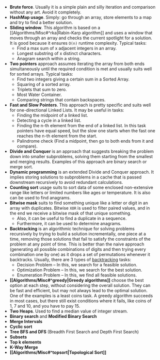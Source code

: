 - **Brute force**. Usually it is a simple plain and silly iteration and comparison without any art. Avoid it completely.
- **HashMap usage**. Simply: go through an array, store elements to a map and try to find a better solution.
- **Sliding window**. This algorithm is based on a [[Algorithms/Misc#^rka|Rabin-Karp algorithm]] and uses a window that moves through an array and checks the current spotlight for a solution. It is good because it ensures `O(n)` runtime complexity. Typical tasks:
	- Find a max sum of x adjacent integers in an array.
	- Longest substring of x distinct characters.
	- Anagram search within a string.
- **Two pointers** approach assumes iterating the array from both ends simultaneously until the required condition is met and usually suits well for sorted arrays. Typical tasks:
	- Find two integers giving a certain sum in a Sorted Array.
	- Squaring of a sorted array.
	- Triplets that sum to zero.
	- Most Water Container.
	- Comparing strings that contain backspaces.
- **Fast and Slow Pointers**. This approach is pretty specific and suits well for one-directional Linked Lists. It may be useful in tasks:
	- Finding the midpoint of a linked list.
	- Detecting a cycle in a linked list.
	- Finding the n-th element from the end of a linked list. In this task pointers have equal speed, but the slow one starts when the fast one reaches the n-th element from the start.
	- Palindrome check (Find a midpoint, then go to both ends from it and compare).
- **Divide and Conquer** is an approach that suggests breaking the problem down into smaller subproblems, solving them starting from the smallest and merging results. Examples of this approach are binary search or merge sort.
- **Dynamic programming** is an extended Divide and Conquer approach. It implies storing solutions to subproblems in a cache that is passed downstream recursively to avoid redundant calculations.
- **Counting sort** usage suits to sort data of some enclosed non-extensive range like letters or limited numbers like ages or temperature. It is also can be used to find anagrams.
- **Bitwise mask** suits to find something unique like a letter or digit in an array with duplicates. Bitwise `XOR` is used to filter paired values, and in the end we receive a bitwise mask of that unique something.
	- Also, it can be useful to find a duplicate in a sequence.
	- Furthermore, it can be used to determine anagrams.
- **Backtracking** is an algorithmic technique for solving problems recursively by trying to build a solution incrementally, one piece at a time, removing those solutions that fail to satisfy the constraints of the problem at any point of time. This is better than the naive approach (generating all possible combinations of digits and then trying every combination one by one) as it drops a set of permutations whenever it backtracks. Usually, there are 3 types of [backtracking](https://www.geeksforgeeks.org/backtracking-algorithms/) tasks:
	- Decision Problem – In this, we search for a feasible solution.
	- Optimization Problem – In this, we search for the best solution.
	- Enumeration Problem – In this, we find all feasible solutions.
- **[[Algorithms/Misc#^greedy|Greedy algorithms]]** choose the best option at each step, without considering the overall solution. They can be fast and efficient, but may not always lead to the optimal solution. One of the examples is a least coins task. A greedy algorithm succeeds in most cases, but there still exist conditions where it fails, like coins of 1, 7 and 10, and you have to pay 15.
- **Two Heaps**. Used to find a median value of integer stream.
- **Binary search** and **Modified Binary Search**
- **Merge Intervals**
- **Cyclic sort**
- **Tree BFS and DFS** (Breadth First Search and Depth First Search)
- **Subsets**
- **Top k elements**
- **K-Way Merge**
- **[[Algorithms/Misc#^topsort|Topological Sort]]**
